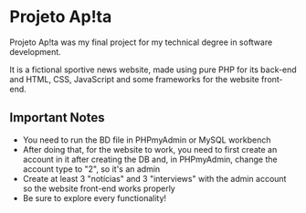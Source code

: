 <h1>Projeto Ap!ta</h1>
<p>Projeto Ap!ta was my final project for my technical degree in software development.</p>
<p>It is a fictional sportive news website, made using pure PHP for its back-end and HTML, CSS, JavaScript and some frameworks for the website front-end.</p>
<h2><b>Important Notes</b></h2>
<ul>
  <li>You need to run the BD file in PHPmyAdmin or MySQL workbench</li>
  <li>After doing that, for the website to work, you need to first create an account in it after creating the DB and, in PHPmyAdmin, change the account type to "2", so it's an admin</li>
  <li>Create at least 3 "notícias" and 3 "interviews" with the admin account so the website front-end works properly</li>
  <li>Be sure to explore every functionality!</li>
</ul>
